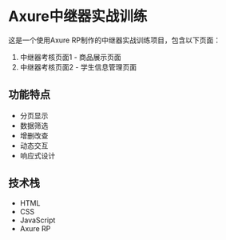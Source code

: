 # Axure中继器实战训练

这是一个使用Axure RP制作的中继器实战训练项目，包含以下页面：

1. 中继器考核页面1 - 商品展示页面
2. 中继器考核页面2 - 学生信息管理页面

## 功能特点

- 分页显示
- 数据筛选
- 增删改查
- 动态交互
- 响应式设计

## 技术栈

- HTML
- CSS
- JavaScript
- Axure RP 
